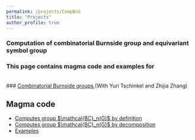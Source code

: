 ```yaml
---
permalink: /projects/CompBnG
title: "Projects"
author_profile: true
---
```


### Computation of combinatorial Burnside group and equivariant symbol group

### This page contains magma code and examples for  
<br>
### <a href="http://kaiqi-yang1994.github.io/files/bcn/bcn.pdf">Combinatorial Burnside groups</a>,(With Yuri Tschinkel and Zhijia Zhang)

<br>

## Magma code
<ul>
<li><a href="http://kaiqi-yang1994.github.io/files/bcn/BrutalBC.txt">Computes group $\mathcal{BC}_n(G)$ by definition</a></li>
<li><a href="http://kaiqi-yang1994.github.io/files/bcn/ComputationBNonAb.txt">Computes group $\mathcal{BC}_n(G)$ by decomposition</a></li>
<li><a href="http://kaiqi-yang1994.github.io/projects/CompBnG/examples">Examples</a></li>
</ul>







